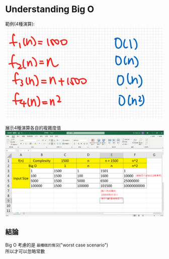 # Understanding Big O

範例(4種演算):
![範例](./images/15-01.png)

展示4種演算各自的複雜度值
![計算](./images//15-02.png)

## 結論

Big O 考慮的是 `最糟糕的情況`("worst case scenario")  
所以才可以忽略常數
